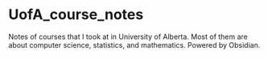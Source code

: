 # UofA_course_notes
Notes of courses that I took at in University of Alberta. Most of them are about computer science, statistics, and mathematics.
Powered by Obsidian.
